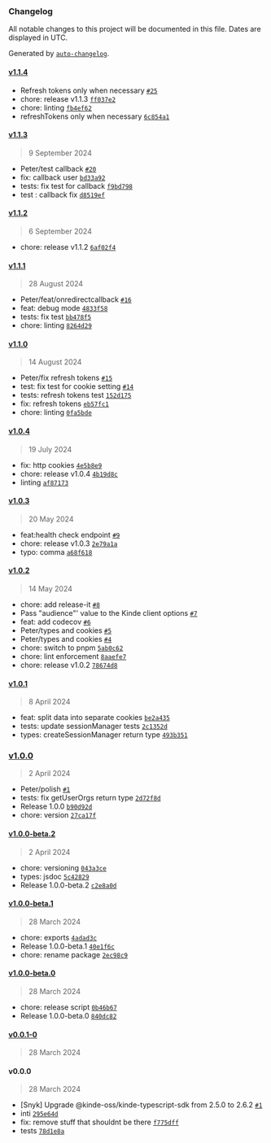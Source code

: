 ### Changelog

All notable changes to this project will be documented in this file. Dates are displayed in UTC.

Generated by [`auto-changelog`](https://github.com/CookPete/auto-changelog).

#### [v1.1.4](https://github.com/kinde-oss/kinde-remix-sdk/compare/v1.1.3...v1.1.4)

- Refresh tokens only when necessary [`#25`](https://github.com/kinde-oss/kinde-remix-sdk/pull/25)
- chore: release v1.1.3 [`ff037e2`](https://github.com/kinde-oss/kinde-remix-sdk/commit/ff037e2790957280c73ae42b05d21beb4697cea3)
- chore: linting [`fb4ef62`](https://github.com/kinde-oss/kinde-remix-sdk/commit/fb4ef62526e2aae8837efa9c88fc1959c0c869a2)
- refreshTokens only when necessary [`6c854a1`](https://github.com/kinde-oss/kinde-remix-sdk/commit/6c854a156ae7953ef6cbb5577f2ca651efc7ac54)

#### [v1.1.3](https://github.com/kinde-oss/kinde-remix-sdk/compare/v1.1.2...v1.1.3)

> 9 September 2024

- Peter/test callback [`#20`](https://github.com/kinde-oss/kinde-remix-sdk/pull/20)
- fix: callback user [`bd33a92`](https://github.com/kinde-oss/kinde-remix-sdk/commit/bd33a92cf400f8d7ff1dccb3e0dfd51a2838e78e)
- tests: fix test for callback [`f9bd798`](https://github.com/kinde-oss/kinde-remix-sdk/commit/f9bd798203048016b9a94c4b67ab014af67d6a13)
- test : callback fix [`d8519ef`](https://github.com/kinde-oss/kinde-remix-sdk/commit/d8519efd00f2b3ef5e9b4295a165ea43f4144310)

#### [v1.1.2](https://github.com/kinde-oss/kinde-remix-sdk/compare/v1.1.1...v1.1.2)

> 6 September 2024

- chore: release v1.1.2 [`6af02f4`](https://github.com/kinde-oss/kinde-remix-sdk/commit/6af02f465478d9c06d1cdaf691fc371c8fa353c4)

#### [v1.1.1](https://github.com/kinde-oss/kinde-remix-sdk/compare/v1.1.0...v1.1.1)

> 28 August 2024

- Peter/feat/onredirectcallback [`#16`](https://github.com/kinde-oss/kinde-remix-sdk/pull/16)
- feat: debug mode [`4833f58`](https://github.com/kinde-oss/kinde-remix-sdk/commit/4833f58015031b253af924080726da9b96335eda)
- tests: fix test [`bb478f5`](https://github.com/kinde-oss/kinde-remix-sdk/commit/bb478f55273bbad4765f2a265877066761337706)
- chore: linting [`8264d29`](https://github.com/kinde-oss/kinde-remix-sdk/commit/8264d29e704eaa299e84a83b84214c71ef74578f)

#### [v1.1.0](https://github.com/kinde-oss/kinde-remix-sdk/compare/v1.0.4...v1.1.0)

> 14 August 2024

- Peter/fix refresh tokens [`#15`](https://github.com/kinde-oss/kinde-remix-sdk/pull/15)
- test: fix test for cookie setting [`#14`](https://github.com/kinde-oss/kinde-remix-sdk/pull/14)
- tests: refresh tokens test [`152d175`](https://github.com/kinde-oss/kinde-remix-sdk/commit/152d175359d56b962751473ef3ee0c2ad6e437a6)
- fix: refresh tokens [`eb57fc1`](https://github.com/kinde-oss/kinde-remix-sdk/commit/eb57fc1a7e61b36c3d679bb458a212bc7273ba64)
- chore: linting [`0fa5bde`](https://github.com/kinde-oss/kinde-remix-sdk/commit/0fa5bde8178721d94d89cbe12772b84db464ae6a)

#### [v1.0.4](https://github.com/kinde-oss/kinde-remix-sdk/compare/v1.0.3...v1.0.4)

> 19 July 2024

- fix: http cookies [`4e5b8e9`](https://github.com/kinde-oss/kinde-remix-sdk/commit/4e5b8e9cee410b6cac96f9024160bbc308964741)
- chore: release v1.0.4 [`4b19d8c`](https://github.com/kinde-oss/kinde-remix-sdk/commit/4b19d8c320d6b0e4cb7496838ebc4594ff7c474b)
- linting [`af87173`](https://github.com/kinde-oss/kinde-remix-sdk/commit/af871735186c5d89cf65d25a7318682b63925a01)

#### [v1.0.3](https://github.com/kinde-oss/kinde-remix-sdk/compare/v1.0.2...v1.0.3)

> 20 May 2024

- feat:health check endpoint [`#9`](https://github.com/kinde-oss/kinde-remix-sdk/pull/9)
- chore: release v1.0.3 [`2e79a1a`](https://github.com/kinde-oss/kinde-remix-sdk/commit/2e79a1aaa3a8e18fbd501ef3998352826b6ad120)
- typo: comma [`a68f618`](https://github.com/kinde-oss/kinde-remix-sdk/commit/a68f618bb363deb77b1a7890996540e21c9d0d6d)

#### [v1.0.2](https://github.com/kinde-oss/kinde-remix-sdk/compare/v1.0.1...v1.0.2)

> 14 May 2024

- chore: add release-it [`#8`](https://github.com/kinde-oss/kinde-remix-sdk/pull/8)
- Pass "audience"' value to the Kinde client options [`#7`](https://github.com/kinde-oss/kinde-remix-sdk/pull/7)
- feat: add codecov [`#6`](https://github.com/kinde-oss/kinde-remix-sdk/pull/6)
- Peter/types and cookies [`#5`](https://github.com/kinde-oss/kinde-remix-sdk/pull/5)
- Peter/types and cookies [`#4`](https://github.com/kinde-oss/kinde-remix-sdk/pull/4)
- chore: switch to pnpm [`5ab0c62`](https://github.com/kinde-oss/kinde-remix-sdk/commit/5ab0c62c9982a5d500cbd52c6141e0f46e9a691d)
- chore: lint enforcement [`8aaefe7`](https://github.com/kinde-oss/kinde-remix-sdk/commit/8aaefe7ab0f6cc2fc95ebbd878077ef87e4d08f5)
- chore: release v1.0.2 [`78674d8`](https://github.com/kinde-oss/kinde-remix-sdk/commit/78674d84668f04600dca1f159b5da1f18fb1d282)

#### [v1.0.1](https://github.com/kinde-oss/kinde-remix-sdk/compare/v1.0.0...v1.0.1)

> 8 April 2024

- feat: split data into separate cookies [`be2a435`](https://github.com/kinde-oss/kinde-remix-sdk/commit/be2a4359bdd8ac167f7640c7b6201eba41db38e7)
- tests: update sessionManager tests [`2c1352d`](https://github.com/kinde-oss/kinde-remix-sdk/commit/2c1352d84db982856fa1e8501460d40205aef7b5)
- types: createSessionManager return type [`493b351`](https://github.com/kinde-oss/kinde-remix-sdk/commit/493b351a7f626fe7cee1a130d25791bd3c4a1792)

### [v1.0.0](https://github.com/kinde-oss/kinde-remix-sdk/compare/v1.0.0-beta.2...v1.0.0)

> 2 April 2024

- Peter/polish [`#1`](https://github.com/kinde-oss/kinde-remix-sdk/pull/1)
- tests: fix getUserOrgs return type [`2d72f8d`](https://github.com/kinde-oss/kinde-remix-sdk/commit/2d72f8dd315052c8e3ee85dd6d7b4262c5e79f78)
- Release 1.0.0 [`b90d92d`](https://github.com/kinde-oss/kinde-remix-sdk/commit/b90d92d4e0ce4d0df05d03b11fb3fc0881e14f91)
- chore: version [`27ca17f`](https://github.com/kinde-oss/kinde-remix-sdk/commit/27ca17f60cd339daee75024fd6367124efe8de45)

#### [v1.0.0-beta.2](https://github.com/kinde-oss/kinde-remix-sdk/compare/v1.0.0-beta.1...v1.0.0-beta.2)

> 2 April 2024

- chore: versioning [`043a3ce`](https://github.com/kinde-oss/kinde-remix-sdk/commit/043a3ced737da89110b439491505eddb89f0c6e8)
- types: jsdoc [`5c42829`](https://github.com/kinde-oss/kinde-remix-sdk/commit/5c42829a2cdc607996697f1c8ae0f48adb14cb40)
- Release 1.0.0-beta.2 [`c2e8a0d`](https://github.com/kinde-oss/kinde-remix-sdk/commit/c2e8a0d71fee9ba38e81f4a3960f8800e46a1967)

#### [v1.0.0-beta.1](https://github.com/kinde-oss/kinde-remix-sdk/compare/v1.0.0-beta.0...v1.0.0-beta.1)

> 28 March 2024

- chore: exports [`4adad3c`](https://github.com/kinde-oss/kinde-remix-sdk/commit/4adad3c3f07c05d3cc926d360fdc249538485941)
- Release 1.0.0-beta.1 [`40e1f6c`](https://github.com/kinde-oss/kinde-remix-sdk/commit/40e1f6ce71585deb8f04c9d2525334ddf90dc9b2)
- chore: rename package [`2ec98c9`](https://github.com/kinde-oss/kinde-remix-sdk/commit/2ec98c988c35e2e8082f363a564ded16633db92b)

#### [v1.0.0-beta.0](https://github.com/kinde-oss/kinde-remix-sdk/compare/v0.0.1-0...v1.0.0-beta.0)

> 28 March 2024

- chore: release script [`0b46b67`](https://github.com/kinde-oss/kinde-remix-sdk/commit/0b46b672180b4bd1222b5b487cd998aed35dc070)
- Release 1.0.0-beta.0 [`840dc82`](https://github.com/kinde-oss/kinde-remix-sdk/commit/840dc8296719612669dc14f3f9effc8356c65aa0)

#### [v0.0.1-0](https://github.com/kinde-oss/kinde-remix-sdk/compare/v0.0.0...v0.0.1-0)

> 28 March 2024

#### v0.0.0

> 28 March 2024

- [Snyk] Upgrade @kinde-oss/kinde-typescript-sdk from 2.5.0 to 2.6.2 [`#1`](https://github.com/kinde-oss/kinde-remix-sdk/pull/1)
- inti [`295e64d`](https://github.com/kinde-oss/kinde-remix-sdk/commit/295e64dc39000a0d57c1f0f193262f7caa53da38)
- fix: remove stuff that shouldnt be there [`f775dff`](https://github.com/kinde-oss/kinde-remix-sdk/commit/f775dff172f9926a53ba1f5284814c984e53a7c9)
- tests [`78d1e8a`](https://github.com/kinde-oss/kinde-remix-sdk/commit/78d1e8a21b384800fd75de0528f0c42a51d82f10)
